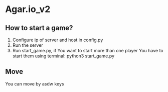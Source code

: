 # Agar.io_v2
## How to start a game?
1) Configure ip of server and host in config.py
2) Run the server
3) Run start_game.py, if You want to start more than one player You have to start them using terminal: python3 start_game.py
## Move
You can move by asdw keys
